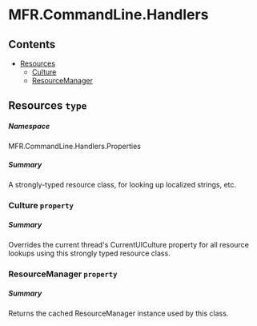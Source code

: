 <a name='assembly'></a>
# MFR.CommandLine.Handlers

## Contents

- [Resources](#T-MFR.CommandLine.Handlers-Properties-Resources 'MFR.CommandLine.Handlers.Properties.Resources')
  - [Culture](#P-MFR.CommandLine.Handlers-Properties-Resources-Culture 'MFR.CommandLine.Handlers.Properties.Resources.Culture')
  - [ResourceManager](#P-MFR.CommandLine.Handlers-Properties-Resources-ResourceManager 'MFR.CommandLine.Handlers.Properties.Resources.ResourceManager')

<a name='T-MFR.CommandLine.Handlers-Properties-Resources'></a>
## Resources `type`

##### Namespace

MFR.CommandLine.Handlers.Properties

##### Summary

A strongly-typed resource class, for looking up localized strings, etc.

<a name='P-MFR.CommandLine.Handlers-Properties-Resources-Culture'></a>
### Culture `property`

##### Summary

Overrides the current thread's CurrentUICulture property for all
  resource lookups using this strongly typed resource class.

<a name='P-MFR.CommandLine.Handlers-Properties-Resources-ResourceManager'></a>
### ResourceManager `property`

##### Summary

Returns the cached ResourceManager instance used by this class.
